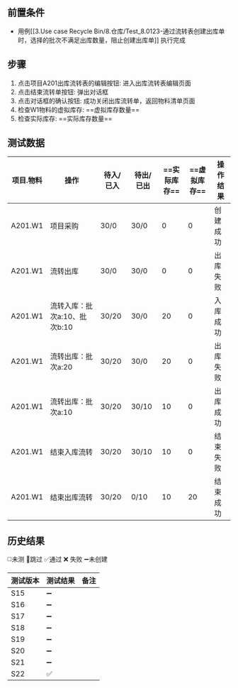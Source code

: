 
## 前置条件

- 用例[[3.Use case Recycle Bin/8.仓库/Test_8.0123-通过流转表创建出库单时，选择的批次不满足出库数量，阻止创建出库单]] 执行完成

## 步骤

1. 点击项目A201出库流转表的编辑按钮: 进入出库流转表编辑页面
2. 点击结束流转单按钮: 弹出对话框
3. 点击对话框的确认按钮: 成功关闭出库流转单，返回物料清单页面
4. 检查W1物料的虚拟库存: ==虚拟库存数量== 
5. 检查实际库存: ==实际库存数量== 

## 测试数据

| 项目.物料 | 操作 | 待入/已入 | 待出/已出 | ==实际库存== | ==虚拟库存== | 操作结果 |
| ---- | ---- | ---- | ---- | ---- | ---- | ---- |
| A201.W1 | 项目采购 | 30/0 | 30/0 | 0 | 0 | 创建成功 |
| A201.W1 | 流转出库 | 30/0 | 30/0 | 0 | 0 | 出库失败 |
| A201.W1 | 流转入库：批次a:10、批次b:10 | 30/20 | 30/0 | 20 | 0 | 入库成功 |
| A201.W1 | 流转出库：批次a:20 | 30/20 | 30/0 | 20 | 0 | 出库失败 |
| A201.W1 | 流转出库：批次a:10 | 30/20 | 30/10 | 10 | 0 | 出库成功 |
| A201.W1 | 结束入库流转 | 30/20 | 30/10 | 10 | 0 | 结束失败 |
| A201.W1 | 结束出库流转 | 30/20 | 0/10 | 10 | 20 | 结束成功 |

## 历史结果
 ◻️未测    🚫跳过     ✅通过    ❌ 失败    ➖未创建
  
| 测试版本 | 测试结果 | 备注 |
| ---- | ---- | ---- |
| S15 | ➖ |  |
| S16 | ➖ |  |
| S17 | ➖ |  |
| S18 | ➖ |  |
| S19 | ➖ |  |
| S20 | ➖ |  |
| S21 | ➖ |  |
| S22 | ✅ |  |
